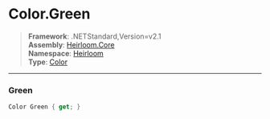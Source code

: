# Color.Green

> **Framework**: .NETStandard,Version=v2.1  
> **Assembly**: [Heirloom.Core][0]  
> **Namespace**: [Heirloom][0]  
> **Type**: [Color][1]

--------------------------------------------------------------------------------

### Green

```cs
Color Green { get; }
```

[0]: ../Heirloom.Core.md
[1]: Heirloom.Color.md
